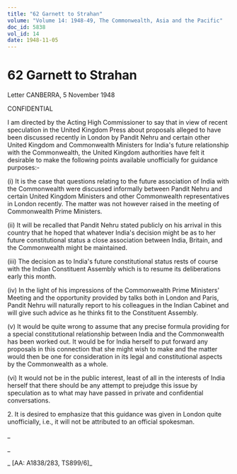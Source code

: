```yaml
---
title: "62 Garnett to Strahan"
volume: "Volume 14: 1948-49, The Commonwealth, Asia and the Pacific"
doc_id: 5838
vol_id: 14
date: 1948-11-05
---
```


# 62 Garnett to Strahan

Letter CANBERRA, 5 November 1948

CONFIDENTIAL

I am directed by the Acting High Commissioner to say that in view of recent speculation in the United Kingdom Press about proposals alleged to have been discussed recently in London by Pandit Nehru and certain other United Kingdom and Commonwealth Ministers for India's future relationship with the Commonwealth, the United Kingdom authorities have felt it desirable to make the following points available unofficially for guidance purposes:-

(i) It is the case that questions relating to the future association of India with the Commonwealth were discussed informally between Pandit Nehru and certain United Kingdom Ministers and other Commonwealth representatives in London recently. The matter was not however raised in the meeting of Commonwealth Prime Ministers.

(ii) It will be recalled that Pandit Nehru stated publicly on his arrival in this country that he hoped that whatever India's decision might be as to her future constitutional status a close association between India, Britain, and the Commonwealth might be maintained.

(iii) The decision as to India's future constitutional status rests of course with the Indian Constituent Assembly which is to resume its deliberations early this month.

(iv) In the light of his impressions of the Commonwealth Prime Ministers' Meeting and the opportunity provided by talks both in London and Paris, Pandit Nehru will naturally report to his colleagues in the Indian Cabinet and will give such advice as he thinks fit to the Constituent Assembly.

(v) It would be quite wrong to assume that any precise formula providing for a special constitutional relationship between India and the Commonwealth has been worked out. It would be for India herself to put forward any proposals in this connection that she might wish to make and the matter would then be one for consideration in its legal and constitutional aspects by the Commonwealth as a whole.

(vi) It would not be in the public interest, least of all in the interests of India herself that there should be any attempt to prejudge this issue by speculation as to what may have passed in private and confidential conversations.

2\. It is desired to emphasize that this guidance was given in London quite unofficially, i.e., it will not be attributed to an official spokesman.

_

_

_ [AA: A1838/283, TS899/6]_
